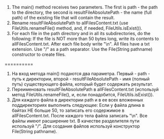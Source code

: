 1. The main() method receives two parameters.
The first is path - the path to the directory, the second is resultFileAbsolutePath - the name (full path) of the existing file that will contain the result.
2. Rename resultFileAbsolutePath to allFilesContent.txt (use FileUtils.renameFile() method, and, if needed, FileUtils.isExist()).
3. For each file in the path directory and in all its subdirectories, do the following:
If the file is NOT more than 50 bytes long, write its contents to allFilesContent.txt.
After each file body write "\n".
All files have a txt extension.
Use "/" as a path separator.
Use the File(String pathname) constructor to create files.

==========

1. На вход метода main() подаются два параметра.
Первый - path - путь к директории, второй - resultFileAbsolutePath - имя (полный путь) существующего файла, который будет содержать результат.
2. Переименовать resultFileAbsolutePath в allFilesContent.txt (используй метод FileUtils.renameFile(), и, если понадобится, FileUtils.isExist()).
3. Для каждого файла в директории path и в ее всех вложенных поддиректориях выполнить следующее:
Если у файла длина в байтах НЕ больше 50, то записать его содержимое в allFilesContent.txt.
После каждого тела файла записать "\n".
Все файлы имеют расширение txt.
В качестве разделителя пути используй "/".
Для создания файлов используй конструктор File(String pathname).
